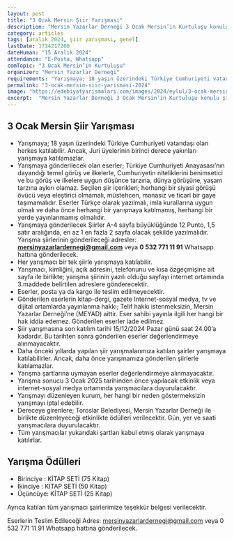 ```yaml
---
layout: post
title: "3 Ocak Mersin Şiir Yarışması"
description: "Mersin Yazarlar Derneği 3 Ocak Mersin’in Kurtuluşu konulu şiir yarışmasını duyurdu"
category: articles
tags: [aralık 2024, şiir yarışması, genel]
lastDate: 1734217200
dateHuman: "15 Aralık 2024"
attendance: "E-Posta, Whatsapp"
comTopic: "3 Ocak Mersin’in Kurtuluşu"
organizer: "Mersin Yazarlar Derneği"
requirements: "Yarışmaya; 18 yaşın üzerindeki Türkiye Cumhuriyeti vatandaşı olan herkes katılabilir"
permalink: "3-ocak-mersin-siir-yarismasi-2024"
image: "https://edebiyatyarismalari.com/images/2024/eylul/3-ocak-mersin-siir-yarismasi.jpg"
excerpt:  "Mersin Yazarlar Derneği 3 Ocak Mersin’in Kurtuluşu konulu şiir yarışmasını duyurdu"
---
```


## 3 Ocak Mersin Şiir Yarışması

- Yarışmaya; 18 yaşın üzerindeki Türkiye Cumhuriyeti vatandaşı olan herkes katılabilir. Ancak, Juri üyelerinin birinci derece yakınları yarışmaya katılamazlar.
- Yarışmaya gönderilecek olan eserler; Türkiye Cumhuriyeti Anayasası’nın dayandığı temel görüş ve ilkelerle, Cumhuriyetin niteliklerini benimsetici ve bu görüş ve ilkelere uygun düşünce tarzına, dünya görüşüne, yaşam tarzına aykırı olamaz. Seçilen şiir içerikleri; herhangi bir siyasi görüşü övücü veya eleştirici olmamalı, müstehcen, manasız ve ticari bir gaye taşımamalıdır. Eserler Türkçe olarak yazılmalı, imla kurallarına uygun olmalı ve daha önce herhangi bir yarışmaya katılmamış, herhangi bir yerde yayınlanmamış olmalıdır.
- Yarışmaya gönderilecek Şiirler A-4 sayfa büyüklüğünde 12 Punto, 1,5 satır aralığında, en az 1 en fazla 2 sayfa olacak şekilde yazılmalıdır. Yarışma şiirlerinin gönderileceği adresler: **mersinyazarlardernegi@gmail.com** veya **0 532 771 11 91** Whatsapp hattına gönderilecek.
- Her yarışmacı bir tek şiirle yarışmaya katılabilir.
- Yarışmacı, kimliğini, açık adresini, telefonunu ve kısa özgeçmişine ait sayfa ile birlikte; yarışma şiirinin yazılı olduğu sayfayı internet ortamında 3.maddede belirtilen adreslere gönderecektir.
- Eserler, posta ya da kargo ile teslim edilmeyecektir.
- Gönderilen eserlerin kitap-dergi, gazete Internet-sosyal medya, tv ve dijital ortamlarda yayınlanma hakkı; Telif hakkı istenmeksizin, Mersin Yazarlar Derneği’ne (MEYAD) aittir. Eser sahibi yayınla ilgili her hangi bir hak iddia edemez. Gönderilen eserler iade edilmez.
- Şiir yarışmasına son katılım tarihi 15/12/2024 Pazar günü saat 24.00’a kadardır. Bu tarihten sonra gönderilen eserler değerlendirmeye alınmayacaktır.
- Daha önceki yıllarda yapılan şiir yarışmalarımıza katılan şairler yarışmaya katılabilirler. Ancak, daha önce yarışmamıza gönderilen şiirlerle katılamazlar.
- Yarışma şartlarına uymayan eserler değerlendirmeye alınmayacaktır.
- Yarışma sonucu 3 Ocak 2025 tarihinden önce yapılacak etkinlik veya internet-sosyal medya ortamında yarışmacılara duyurulacaktır.
- Yarışmayı düzenleyen kurum, her hangi bir neden göstermeksizin yarışmayı iptal edebilir.
- Dereceye girenlere; Toroslar Belediyesi, Mersin Yazarlar Derneği ile birlikte düzenleyeceği etkinlikte ödülleri verilecektir. Gün, yer ve saati yarışmacılara duyurulacaktır.
- Tüm yarışmacılar yukarıdaki şartları kabul etmiş olarak yarışmaya katılırlar.

## Yarışma Ödülleri
- Birinciye : KİTAP SETİ (75 Kitap)
- İkinciye : KİTAP SETİ (50 Kitap)
- Üçüncüye: KİTAP SETİ (25 Kitap)

Ayrıca katılan tüm yarışmacı şairlerimize teşekkür belgesi verilecektir.

Eserlerin Teslim Edileceği Adres: mersinyazarlardernegi@gmail.com
veya 0 532 771 11 91 Whatsapp hattına gönderilecek.